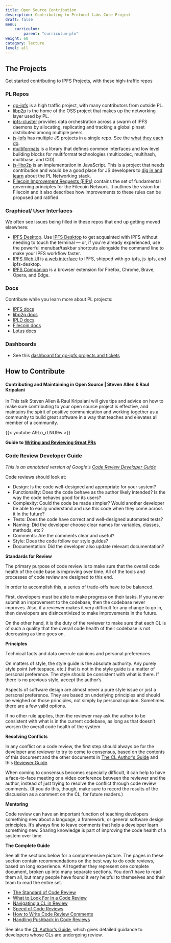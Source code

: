 ```yaml
---
title: Open Source Contribution
description: Contributing to Protocol Labs Core Project
draft: false
menu:
    curriculum:
        parent: "curriculum-pln"
weight: 60
category: lecture
level: all
---
```


## The Projects
Get started contributing to IPFS Projects, with these high-traffic repos

### PL Repos
* [go-ipfs](https://github.com/ipfs/go-ipfs) is a high traffic project, with many contributors from outside PL.
* [libp2p](https://github.com/libp2p/go-libp2p-core) is the home of the OSS project that makes up the networking layer used by PL.
* [ipfs-cluster](https://github.com/ipfs/ipfs-cluster) provides data orchestration across a swarm of IPFS daemons by allocating, replicating and tracking a global pinset distributed among multiple peers.
* [js-ipfs](https://github.com/ipfs/js-ipfs) has multiple JS projects in a single repo. See the [what they each do](https://github.com/ipfs/js-ipfs#structure).
* [multiformats](https://github.com/multiformats/js-multiformats) is a library that defines common interfaces and low level building blocks for multiformat technologies (multicodec, multihash, multibase, and CID).
* [js-libp2p](https://github.com/libp2p/js-libp2p) is an implementation in JavaScript. This is a project that needs contribution and would be a good place for JS developers to [dig in and learn](https://github.com/libp2p/js-libp2p/blob/master/doc/GETTING_STARTED.md) about the PL Networking stack.  
* [Filecoin Improvement Requests (FIPs)](https://github.com/filecoin-project/FIPs) contains the set of fundamental governing principles for the Filecoin Network. It outlines the vision for Filecoin and it also describes how improvements to these rules can be proposed and ratified.

### Graphical/ User Interfaces
We often see issues being filled in these repos that end up getting moved elsewhere:
* [IPFS Desktop](https://github.com/ipfs/ipfs-desktop/). Use [IPFS Desktop](https://docs.ipfs.io/install/ipfs-desktop/#ipfs-desktop) to get acquainted with IPFS without needing to touch the terminal — or, if you're already experienced, use the powerful menubar/taskbar shortcuts alongside the command line to make your IPFS workflow faster.
* [IPFS Web UI](https://github.com/ipfs/ipfs-webui/) is [a web interface](https://webui.ipfs.io/#/welcome) to IPFS, shipped with go-ipfs, js-ipfs, and ipfs-desktop.
* [IPFS Companion](https://github.com/ipfs/ipfs-companion/) is a browser extension for Firefox, Chrome, Brave, Opera, and Edge.

### Docs
Contribute while you learn more about PL projects:
* [IPFS docs](https://github.com/ipfs/ipfs-docs)
* [libp2p docs](https://github.com/libp2p/docs)
* [IPLD docs](https://github.com/ipld/docs)
* [Filecoin docs](https://github.com/filecoin-project/filecoin-docs)
* [Lotus docs](https://github.com/filecoin-project/lotus-docs)

### Dashboards
* See this [dashboard for go-ipfs projects and tickets](https://github.com/orgs/ipfs/projects/16/views/1)

## How to Contribute

#### Contributing and Maintaining in Open Source | Steven Allen & Raul Kripalani

In This talk Steven Allen & Raul Kripalani will give tips and advice on how to make sure contributing to your open source project is effective, and maintains the spirit of positive communication and working together as a community to build great software in a way that teaches and elevates all member of a community.

{{< youtube A9Lo_rLNU9w >}}

**Guide to [Writing and Reviewing Great PRs](https://docs.google.com/document/d/1EP6S8k-DNsDgIKmtrA_9YrCghq3F21IqhDh9THNuoOU/edit)**

### Code Review Developer Guide

_This is an annotated version of Google's [Code Review Developer Guide](https://google.github.io/eng-practices/review/)_

Code reviews should look at:

* Design: Is the code well-designed and appropriate for your system?
* Functionality: Does the code behave as the author likely intended? Is the way the code behaves good for its users?
* Complexity: Could the code be made simpler? Would another developer be able to easily understand and use this code when they come across it in the future?
* Tests: Does the code have correct and well-designed automated tests?
* Naming: Did the developer choose clear names for variables, classes, methods, etc.?
* Comments: Are the comments clear and useful?
* Style: Does the code follow our style guides?
* Documentation: Did the developer also update relevant documentation?

**Standards for Review**

The primary purpose of code review is to make sure that the overall code health of the code base is improving over time. All of the tools and processes of code review are designed to this end.

In order to accomplish this, a series of trade-offs have to be balanced.

First, developers must be able to make progress on their tasks. If you never submit an improvement to the codebase, then the codebase never improves. Also, if a reviewer makes it very difficult for any change to go in, then developers are disincentivized to make improvements in the future.

On the other hand, it is the duty of the reviewer to make sure that each CL is of such a quality that the overall code health of their codebase is not decreasing as time goes on.

**Principles**

Technical facts and data overrule opinions and personal preferences.

On matters of style, the style guide is the absolute authority. Any purely style point (whitespace, etc.) that is not in the style guide is a matter of personal preference. The style should be consistent with what is there. If there is no previous style, accept the author’s.

Aspects of software design are almost never a pure style issue or just a personal preference. They are based on underlying principles and should be weighed on those principles, not simply by personal opinion. Sometimes there are a few valid options.

If no other rule applies, then the reviewer may ask the author to be consistent with what is in the current codebase, as long as that doesn’t worsen the overall code health of the system

**Resolving Conflicts**

In any conflict on a code review, the first step should always be for the developer and reviewer to try to come to consensus, based on the contents of this document and the other documents in [The CL Author’s Guide](https://google.github.io/eng-practices/review/developer/) and this [Reviewer Guide](https://google.github.io/eng-practices/review/reviewer/).

When coming to consensus becomes especially difficult, it can help to have a face-to-face meeting or a video conference between the reviewer and the author, instead of just trying to resolve the conflict through code review comments. (If you do this, though, make sure to record the results of the discussion as a comment on the CL, for future readers.)

**Mentoring**

Code review can have an important function of teaching developers something new about a language, a framework, or general software design principles. It’s always fine to leave comments that help a developer learn something new. Sharing knowledge is part of improving the code health of a system over time.

**The Complete Guide**

See all the sections below for a comprehensive picture. The pages in these section contain recommendations on the best way to do code reviews, based on long experience. All together they represent one complete document, broken up into many separate sections. You don’t have to read them all, but many people have found it very helpful to themselves and their team to read the entire set.

* [The Standard of Code Review](https://google.github.io/eng-practices/review/reviewer/standard.html)
* [What to Look For In a Code Review](https://google.github.io/eng-practices/review/reviewer/looking-for.html)
* [Navigating a CL in Review](https://google.github.io/eng-practices/review/reviewer/navigate.html)
* [Speed of Code Reviews](https://google.github.io/eng-practices/review/reviewer/speed.html)
* [How to Write Code Review Comments](https://google.github.io/eng-practices/review/reviewer/comments.html)
* [Handling Pushback in Code Reviews](https://google.github.io/eng-practices/review/reviewer/pushback.html)

See also the [CL Author’s Guide](https://google.github.io/eng-practices/review/developer/), which gives detailed guidance to developers whose CLs are undergoing review.
